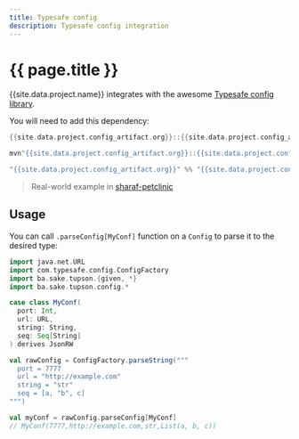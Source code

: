 ```yaml
---
title: Typesafe config
description: Typesafe config integration
---
```


# {{ page.title }}


{{site.data.project.name}} integrates with the awesome [Typesafe config library](https://github.com/lightbend/config).  

You will need to add this dependency:
```scala
{{site.data.project.config_artifact.org}}::{{site.data.project.config_artifact.name}}:{{site.data.project.config_artifact.version}} // scala-cli

mvn"{{site.data.project.config_artifact.org}}::{{site.data.project.config_artifact.name}}:{{site.data.project.config_artifact.version}}" // mill

"{{site.data.project.config_artifact.org}}" %% "{{site.data.project.config_artifact.name}}" % "{{site.data.project.config_artifact.version}}" // sbt

```

> Real-world example in [sharaf-petclinic](https://github.com/sake92/sharaf-petclinic/blob/main/app/src/ba/sake/sharaf/petclinic/PetclinicConfig.scala)

## Usage

You can call `.parseConfig[MyConf]` function on a `Config` to parse it to the desired type:

```scala
import java.net.URL
import com.typesafe.config.ConfigFactory
import ba.sake.tupson.{given, *}
import ba.sake.tupson.config.*

case class MyConf(
  port: Int,
  url: URL,
  string: String,
  seq: Seq[String]
) derives JsonRW

val rawConfig = ConfigFactory.parseString("""
  port = 7777
  url = "http://example.com"
  string = "str"
  seq = [a, "b", c]
""")

val myConf = rawConfig.parseConfig[MyConf]
// MyConf(7777,http://example.com,str,List(a, b, c))
```
